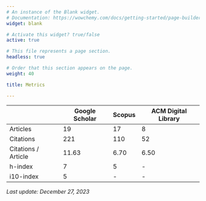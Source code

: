```yaml
---
# An instance of the Blank widget.
# Documentation: https://wowchemy.com/docs/getting-started/page-builder/
widget: blank

# Activate this widget? true/false
active: true

# This file represents a page section.
headless: true

# Order that this section appears on the page.
weight: 40

title: Metrics

---
```


|                     | Google Scholar | Scopus | ACM Digital Library |
|---------------------|----------------|--------|---------------------|
| Articles            | 	19            | 	17	   | 8                   |
| Citations           | 	221           | 	110   | 52                  |
| Citations / Article | 11.63          | 6.70   | 6.50                |
| h-index             | 7              | 5      | -                   |
| i10-index           | 5              | -      | -                   |

*Last update: December 27, 2023*